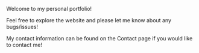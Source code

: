 Welcome to my personal portfolio!

Feel free to explore the website and please let me know about any bugs/issues!

My contact information can be found on the Contact page if you would like to contact me!
